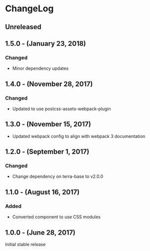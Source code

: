 ChangeLog
=========

Unreleased
----------

1.5.0 - (January 23, 2018)
-----------------
### Changed
* Minor dependency updates

1.4.0 - (November 28, 2017)
-----------------
### Changed
* Updated to use postcss-assets-webpack-plugin

1.3.0 - (November 15, 2017)
-----------------
* Updated webpack config to align with webpack 3 documentation

1.2.0 - (September 1, 2017)
-----------------
### Changed
* Change dependency on terra-base to v2.0.0

1.1.0 - (August 16, 2017)
-----------------
### Added
* Converted component to use CSS modules

1.0.0 - (June 28, 2017)
-----------------
Initial stable release
